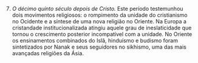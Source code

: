 ﻿7. *O décimo quinto século depois de Cristo.* Este período testemunhou dois movimentos religiosos: o rompimento da unidade do cristianismo no Ocidente e a síntese de uma nova religião no Oriente. Na Europa a cristandade institucionalizada atingiu aquele grau de ineslaticidade que tornou o crescimento posterior incompatível com a unidade. No Oriente os ensinamentos combinados do Islã, hinduísmo e budismo foram sintetizados por Nanak e seus seguidores no sikhismo, uma das mais avançadas religiões da Ásia.